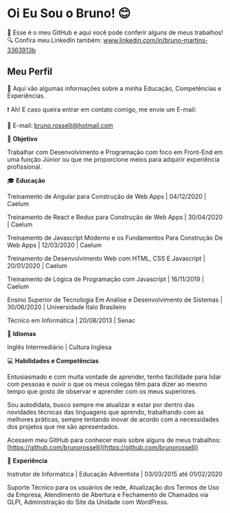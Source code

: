 # Oi Eu Sou o Bruno!  :blush:

:pencil: Esse é o meu GitHub  e aqui você pode conferir alguns de meus trabalhos! 
:mag: Confira meu LinkedIn também: www.linkedin.com/in/bruno-martins-3363913b 



## Meu Perfil 

:eyes: Aqui vão algumas informações sobre a minha Educação, Competências e Experiências.

 :exclamation: Ah! E caso queira entrar em contato comigo, me envie um E-mail: 

:e-mail: E-mail: [bruno.rosselli@hotmail.com](mailto:bruno.rosselli@hotmail.com)


:dart: **Objetivo**

Trabalhar com Desenvolvimento e Programação com foco em Front-End em uma função Júnior ou que me proporcione meios para adquirir experiência profissional.

:mortar_board: **Educação**

Treinamento de Angular para Construção de Web Apps | 04/12/2020 | Caelum

Treinamento de React e Redux para Construção de Web Apps | 30/04/2020 | Caelum

Treinamento de Javascript Moderno e os Fundamentos Para Construção De Web Apps | 12/03/2020 | Caelum

Treinamento de Desenvolvimento Web com HTML, CSS E Javascript | 20/01/2020 | Caelum

Treinamento de Lógica de Programação com Javascript | 16/11/2019 | Caelum

Ensino Superior de Tecnologia Em Análise e Desenvolvimento de Sistemas | 30/06/2020 | Universidade Ítalo Brasileiro

Técnico em Informática | 20/08/2013 | Senac

:speech_balloon: **Idiomas**

Inglês Intermediário | Cultura Inglesa

:computer: **Habilidades e Competências**

Entusiasmado e com muita vontade de aprender, tenho facilidade para lidar com pessoas e ouvir o que os meus colegas têm para dizer ao mesmo tempo que gosto de observar e aprender com os meus superiores.

Sou autodidata, busco sempre me atualizar e estar por dentro das novidades técnicas das linguagens que aprendo, trabalhando com as melhores práticas, sempre tentando inovar de acordo com a necessidades dos projetos que me são apresentados.

Acessem meu GitHub para conhecer mais sobre alguns de meus trabalhos: [https://github.com/brunorosselli](https://github.com/brunorosselli)

:blue_book: **Experiência**

Instrutor de Informática | Educação Adventista | 03/03/2015 até 01/02/2020

Suporte Técnico para os usuários de rede, Atualização dos Termos de Uso da Empresa, Atendimento de Abertura e Fechamento de Chamados via GLPI, Administração do Site da Unidade com WordPress.



